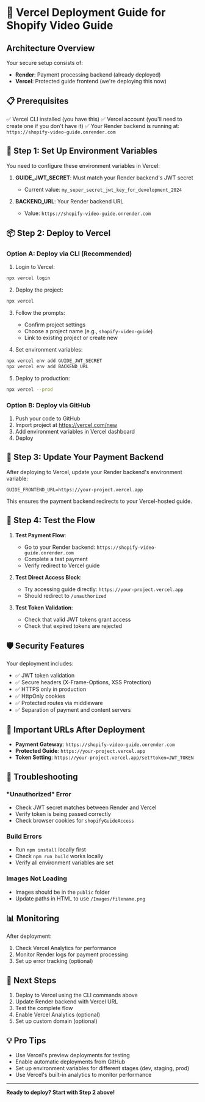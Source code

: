 # 🚀 Vercel Deployment Guide for Shopify Video Guide

## Architecture Overview

Your secure setup consists of:
- **Render**: Payment processing backend (already deployed)
- **Vercel**: Protected guide frontend (we're deploying this now)

## 📋 Prerequisites

✅ Vercel CLI installed (you have this)
✅ Vercel account (you'll need to create one if you don't have it)
✅ Your Render backend is running at: `https://shopify-video-guide.onrender.com`

## 🔐 Step 1: Set Up Environment Variables

You need to configure these environment variables in Vercel:

1. **GUIDE_JWT_SECRET**: Must match your Render backend's JWT secret
   - Current value: `my_super_secret_jwt_key_for_development_2024`
   
2. **BACKEND_URL**: Your Render backend URL
   - Value: `https://shopify-video-guide.onrender.com`

## 📦 Step 2: Deploy to Vercel

### Option A: Deploy via CLI (Recommended)

1. Login to Vercel:
```bash
npx vercel login
```

2. Deploy the project:
```bash
npx vercel
```

3. Follow the prompts:
   - Confirm project settings
   - Choose a project name (e.g., `shopify-video-guide`)
   - Link to existing project or create new

4. Set environment variables:
```bash
npx vercel env add GUIDE_JWT_SECRET
npx vercel env add BACKEND_URL
```

5. Deploy to production:
```bash
npx vercel --prod
```

### Option B: Deploy via GitHub

1. Push your code to GitHub
2. Import project at https://vercel.com/new
3. Add environment variables in Vercel dashboard
4. Deploy

## 🔄 Step 3: Update Your Payment Backend

After deploying to Vercel, update your Render backend's environment variable:

```
GUIDE_FRONTEND_URL=https://your-project.vercel.app
```

This ensures the payment backend redirects to your Vercel-hosted guide.

## 🧪 Step 4: Test the Flow

1. **Test Payment Flow**:
   - Go to your Render backend: `https://shopify-video-guide.onrender.com`
   - Complete a test payment
   - Verify redirect to Vercel guide

2. **Test Direct Access Block**:
   - Try accessing guide directly: `https://your-project.vercel.app`
   - Should redirect to `/unauthorized`

3. **Test Token Validation**:
   - Check that valid JWT tokens grant access
   - Check that expired tokens are rejected

## 🛡️ Security Features

Your deployment includes:
- ✅ JWT token validation
- ✅ Secure headers (X-Frame-Options, XSS Protection)
- ✅ HTTPS only in production
- ✅ HttpOnly cookies
- ✅ Protected routes via middleware
- ✅ Separation of payment and content servers

## 📝 Important URLs After Deployment

- **Payment Gateway**: `https://shopify-video-guide.onrender.com`
- **Protected Guide**: `https://your-project.vercel.app`
- **Token Setting**: `https://your-project.vercel.app/set?token=JWT_TOKEN`

## 🔧 Troubleshooting

### "Unauthorized" Error
- Check JWT secret matches between Render and Vercel
- Verify token is being passed correctly
- Check browser cookies for `shopifyGuideAccess`

### Build Errors
- Run `npm install` locally first
- Check `npm run build` works locally
- Verify all environment variables are set

### Images Not Loading
- Images should be in the `public` folder
- Update paths in HTML to use `/Images/filename.png`

## 📊 Monitoring

After deployment:
1. Check Vercel Analytics for performance
2. Monitor Render logs for payment processing
3. Set up error tracking (optional)

## 🎯 Next Steps

1. Deploy to Vercel using the CLI commands above
2. Update Render backend with Vercel URL
3. Test the complete flow
4. Enable Vercel Analytics (optional)
5. Set up custom domain (optional)

## 💡 Pro Tips

- Use Vercel's preview deployments for testing
- Enable automatic deployments from GitHub
- Set up environment variables for different stages (dev, staging, prod)
- Use Vercel's built-in analytics to monitor performance

---

**Ready to deploy? Start with Step 2 above!**
